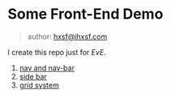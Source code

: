 # Some Front-End Demo

> author: hxsf@ihxsf.com

I create this repo just for *EvE*.

1. [nav and nav-bar](./01-navbar/)
2. [side bar](./02-goto_top/)
3. [grid system](./03-grid_system/)
